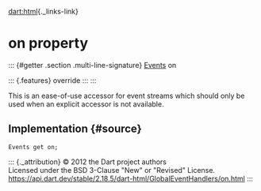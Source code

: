 [dart:html](../../dart-html/dart-html-library){._links-link}

on property
===========

::: {#getter .section .multi-line-signature}
[Events](../events-class) on

::: {.features}
override
:::
:::

This is an ease-of-use accessor for event streams which should only be
used when an explicit accessor is not available.

Implementation {#source}
--------------

``` {.language-dart data-language="dart"}
Events get on;
```

::: {._attribution}
© 2012 the Dart project authors\
Licensed under the BSD 3-Clause \"New\" or \"Revised\" License.\
<https://api.dart.dev/stable/2.18.5/dart-html/GlobalEventHandlers/on.html>
:::
